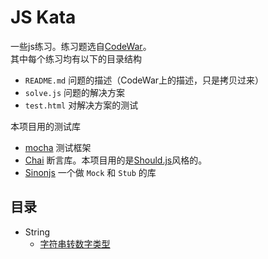 # JS Kata
一些js练习。练习题选自[CodeWar](http://www.codewars.com/)。    
其中每个练习均有以下的目录结构
* `README.md` 问题的描述（CodeWar上的描述，只是拷贝过来）
* `solve.js` 问题的解决方案
* `test.html` 对解决方案的测试

本项目用的测试库
* [mocha](http://mochajs.org/) 测试框架
* [Chai](http://chaijs.com/guide/styles/#should) 断言库。本项目用的是[Should.js](http://shouldjs.github.io/)风格的。
* [Sinonjs](http://sinonjs.org/) 一个做 `Mock` 和 `Stub` 的库

## 目录
* String
	* [字符串转数字类型](kata/string-to-number)

